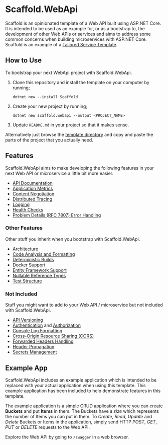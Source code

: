 # Scaffold.WebApi

Scaffold is an opinionated template of a Web API built using ASP.NET Core. It is intended to be used as an example for, or as a bootstrap to, the development of other Web APIs or services and aims to address some common concerns when building microservices with ASP.NET Core. Scaffold is an example of a [Tailored Service Template](https://www.thoughtworks.com/radar/techniques/tailored-service-templates).

## How to Use

To bootstrap your next WebApi project with Scaffold.WebApi.

1. Clone this repository and install the template on your computer by running;

   ```
   dotnet new --install Scaffold
   ```

2. Create your new project by running;

   ```
   dotnet new scaffold.webapi --output <PROJECT_NAME>
   ```

3. Update `README.md` in your project so that it makes sense.

Alternatively just browse the [template directory](Scaffold) and copy and paste the parts of the project that you actually need.

## Features

Scaffold.WebApi aims to make developing the following features in your next Web API or microservice a little bit more easier.

- [API Documentation](./Scaffold/Docs/ApiDocumentation.md)
- [Application Metrics](./Scaffold/Docs/ApplicationMetrics.md)
- [Content Negotiation](./Scaffold/Docs/ContentNegotiation.md)
- [Distributed Tracing](./Scaffold/Docs/DistributedTracing.md)
- [Logging](./Scaffold/Docs/Logging.md)
- [Health Checks](./Scaffold/Docs/HealthChecks.md)
- [Problem Details (RFC 7807) Error Handling](./Scaffold/Docs/ProblemDetails.md)

### Other Features

Other stuff you inherit when you bootstrap with Scaffold.WebApi.

- [Architecture](./Scaffold/Docs/Architecture.md)
- [Code Analysis and Formatting](./Scaffold/Docs/CodeAnalysisAndFormatting.md)
- [Deterministic Builds](./Scaffold/Docs/DeterministicBuilds.md)
- [Docker Support](./Scaffold/Docs/Docker.md)
- [Entity Framework Support](./Scaffold/Docs/EntityFramework.md)
- [Nullable Reference Types](./Scaffold/Docs/NullableReferenceTypes.md)
- [Test Structure](./Scaffold/Docs/TestStructure.md)

### Not Included

Stuff you might want to add to your Web API / microservice but not included with Scaffold.WebApi.

- [API Versioning](https://github.com/Microsoft/aspnet-api-versioning)
- [Authentication](https://docs.microsoft.com/aspnet/core/security/authentication) and [Authorization](https://docs.microsoft.com/aspnet/core/security/authorization)
- [Console Log Formatting](https://docs.microsoft.com/dotnet/core/extensions/console-log-formatter)
- [Cross-Origin Resource Sharing (CORS)](https://docs.microsoft.com/aspnet/core/security/cors)
- [Forwarded Headers Handling](https://docs.microsoft.com/aspnet/core/host-and-deploy/proxy-load-balancer)
- [Header Propagation](https://docs.microsoft.com/aspnet/core/fundamentals/http-requests#header-propagation-middleware)
- [Secrets Management](https://docs.microsoft.com/aspnet/core/security/app-secrets)

## Example App

Scaffold.WebApi includes an example application which is intended to be replaced with your actual application when using this template. This example application has been included to help demonstrate features in this template.

The example application is a simple CRUD application where you can create **Buckets** and put **Items** in them. The Buckets have a _size_ which represents the number of Items you can put in them. To _Create_, _Read_, _Update_ and _Delete_ Buckets or Items in the application, simply send HTTP _POST_, _GET_, _PUT_ or _DELETE_ requests to the Web API.

Explore the Web API by going to `/swagger` in a web browser.
